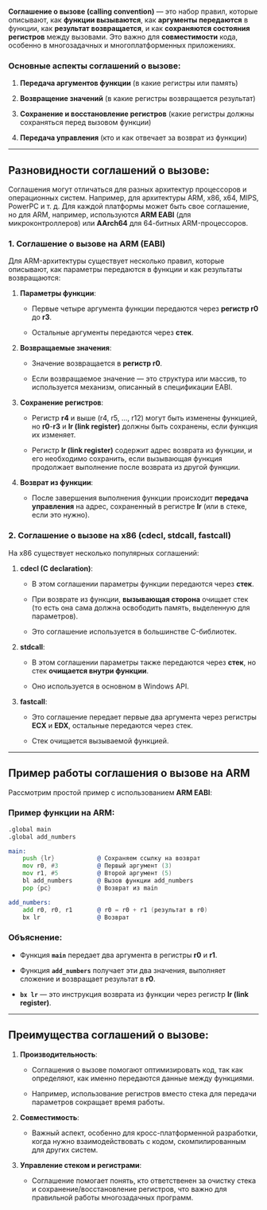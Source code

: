 
**Соглашение о вызове (calling convention)** — это набор правил, которые описывают, как **функции вызываются**, как **аргументы передаются** в функции, как **результат возвращается**, и как **сохраняются состояния регистров** между вызовами. Это важно для **совместимости** кода, особенно в многозадачных и многоплатформенных приложениях.

### Основные аспекты соглашений о вызове:

1. **Передача аргументов функции** (в какие регистры или память)
    
2. **Возвращение значений** (в какие регистры возвращается результат)
    
3. **Сохранение и восстановление регистров** (какие регистры должны сохраняться перед вызовом функции)
    
4. **Передача управления** (кто и как отвечает за возврат из функции)
    

---

## Разновидности соглашений о вызове:

Соглашения могут отличаться для разных архитектур процессоров и операционных систем. Например, для архитектуры ARM, x86, x64, MIPS, PowerPC и т. д. Для каждой платформы может быть свое соглашение, но для ARM, например, используются **ARM EABI** (для микроконтроллеров) или **AArch64** для 64-битных ARM-процессоров.

### 1. **Соглашение о вызове на ARM (EABI)**

Для ARM-архитектуры существует несколько правил, которые описывают, как параметры передаются в функции и как результаты возвращаются:

1. **Параметры функции**:
    
    - Первые четыре аргумента функции передаются через **регистр r0** до **r3**.
        
    - Остальные аргументы передаются через **стек**.
        
2. **Возвращаемые значения**:
    
    - Значение возвращается в **регистр r0**.
        
    - Если возвращаемое значение — это структура или массив, то используется механизм, описанный в спецификации EABI.
        
3. **Сохранение регистров**:
    
    - Регистр **r4** и выше (r4, r5, ..., r12) могут быть изменены функцией, но **r0**-**r3** и **lr (link register)** должны быть сохранены, если функция их изменяет.
        
    - Регистр **lr (link register)** содержит адрес возврата из функции, и его необходимо сохранить, если вызывающая функция продолжает выполнение после возврата из другой функции.
        
4. **Возврат из функции**:
    
    - После завершения выполнения функции происходит **передача управления** на адрес, сохраненный в регистре **lr** (или в стеке, если это нужно).
        

### 2. **Соглашение о вызове на x86 (cdecl, stdcall, fastcall)**

На x86 существует несколько популярных соглашений:

1. **cdecl (C declaration)**:
    
    - В этом соглашении параметры функции передаются через **стек**.
        
    - При возврате из функции, **вызывающая сторона** очищает стек (то есть она сама должна освободить память, выделенную для параметров).
        
    - Это соглашение используется в большинстве C-библиотек.
        
2. **stdcall**:
    
    - В этом соглашении параметры также передаются через **стек**, но стек **очищается внутри функции**.
        
    - Оно используется в основном в Windows API.
        
3. **fastcall**:
    
    - Это соглашение передает первые два аргумента через регистры **ECX** и **EDX**, остальные передаются через стек.
        
    - Стек очищается вызываемой функцией.
        

---

## Пример работы соглашения о вызове на ARM

Рассмотрим простой пример с использованием **ARM EABI**:

### Пример функции на ARM:
```asm
.global main
.global add_numbers

main:
    push {lr}            @ Сохраняем ссылку на возврат
    mov r0, #3           @ Первый аргумент (3)
    mov r1, #5           @ Второй аргумент (5)
    bl add_numbers       @ Вызов функции add_numbers
    pop {pc}             @ Возврат из main

add_numbers:
    add r0, r0, r1       @ r0 = r0 + r1 (результат в r0)
    bx lr                @ Возврат
```

### Объяснение:

- Функция **`main`** передает два аргумента в регистры **r0** и **r1**.
    
- Функция **`add_numbers`** получает эти два значения, выполняет сложение и возвращает результат в **r0**.
    
- **`bx lr`** — это инструкция возврата из функции через регистр **lr (link register)**.
    

---

## Преимущества соглашений о вызове:

1. **Производительность**:
    
    - Соглашения о вызове помогают оптимизировать код, так как определяют, как именно передаются данные между функциями.
        
    - Например, использование регистров вместо стека для передачи параметров сокращает время работы.
        
2. **Совместимость**:
    
    - Важный аспект, особенно для кросс-платформенной разработки, когда нужно взаимодействовать с кодом, скомпилированным для других систем.
        
3. **Управление стеком и регистрами**:
    
    - Соглашение помогает понять, кто ответственен за очистку стека и сохранение/восстановление регистров, что важно для правильной работы многозадачных программ.


